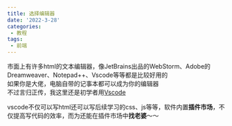 ```yaml
---
title: 选择编辑器
date: '2022-3-28'
categories:
 - 教程
tags:
 - 前端
---
```


市面上有许多html的文本编辑器，像JetBrains出品的WebStorm、Adobe的Dreamweaver、Notepad++、Vscode等等都是比较好用的<br>
如果你是大佬，电脑自带的记事本都可以成为你的编辑器<br>
不过言归正传，我这里还是初学者用[Vscode](https://code.visualstudio.com/)<br>

vscode不仅可以写html还可以写后续学习的css、js等等，软件内置**插件市场**，不仅提高写代码的效率，而为还能在插件市场中**找老婆**～～

